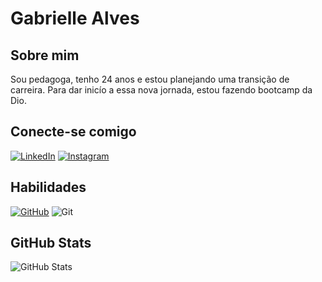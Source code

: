 # Gabrielle Alves 

## Sobre mim

Sou pedagoga, tenho 24 anos e estou planejando uma transição de carreira. Para dar inicío a essa nova jornada, estou fazendo bootcamp da Dio. 

## Conecte-se comigo

[![LinkedIn](https://img.shields.io/badge/LinkedIn-0077B5?style=for-the-badge&logo=linkedin&logoColor=white)](www.linkedin.com/in/gabrielle-alves-5a764420a) [![Instagram](https://img.shields.io/badge/-Instagram-%23E4405F?style=for-the-badge&logo=instagram&logoColor=white)](https://www.instagram.com/gabriasv/)

## Habilidades

[![GitHub](https://img.shields.io/badge/GitHub-100000?style=for-the-badge&logo=github&logoColor=white)](https://github.com/asgabrielle) ![Git](https://img.shields.io/badge/GIT-E44C30?style=for-the-badge&logo=git&logoColor=white)

## GitHub Stats

![GitHub Stats](https://github-readme-stats.vercel.app/api?username=gabrielle&theme=transparent&bg_color=000&border_color=30A3DC&show_icons=true&icon_color=30A3DC&title_color=E94D5F&text_color=FFF&hide=stars)






